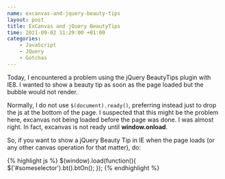 ```yaml
---
name: excanvas-and-jquery-beauty-tips
layout: post
title: ExCanvas and jQuery BeautyTips
time: 2011-09-02 11:29:00 +01:00
categories:
    - JavaScript
    - JQuery
    - Gotchas
---
```


Today, I encountered a problem using the jQuery BeautyTips plugin with IE8. I wanted to show a beauty tip as soon as the page loaded but the bubble would not render.<!--more-->

Normally, I do not use `$(document).ready()`, preferring instead just to drop the js at the bottom of the page. I suspected that this might be the problem here, excanvas not being loaded before the page was done. I was almost right. In fact, excanvas is not ready until **window.onload**.

So, if you want to show a jQuery Beauty Tip in IE when the page loads (or any other canvas operation for that matter), do:

{% highlight js %}
$(window).load(function(){
	$('#someselector').bt().btOn();
});
{% endhighlight %}
